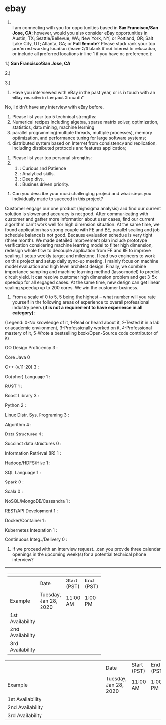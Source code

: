# ebay



1. \
   I am connecting with you for opportunities based in **San Francisco/San Jose, CA**; however, would you also consider eBay opportunities in Austin, TX; Seattle/Bellevue, WA; New York, NY; or Portland, OR; Salt Lake City, UT; Atlanta, GA; or **Full Remote**?  Please stack rank your top preferred working location (leave 2/3 blank if not interest in relocation, or include all preferred locations in line 1 if you have no preference.):

1.) **San Francisco/San Jose, CA**

2.)

3.)

1. Have you interviewed with eBay in the past year, or is in touch with an eBay recruiter in the past 3 month?

&#x20;No,  I didn't have any interview with eBay before.&#x20;

1. Please list your top 5 technical strengths:
2. Numerical recipes including algebra, sparse matrix solver, optimization, statistics, data mining, machine learning
3. parallel programming(multiple threads, multiple processes), memory optimization, and performance tuning for large software systems;
4. distributed system based on Internet from consistency and replication, including distributed protocols and features application;



&#x20;

1. Please list your top personal strengths:
2.
   1. : Curious and Patience
   2. : Analytical skills.
   3. : Deep dive.&#x20;
   4. : Busines driven priority.&#x20;

&#x20;

1. Can you describe your most challenging project and what steps you individually made to succeed in this project?

Customer engage our one product (highsigma analysis) and find our current solution is slower and accuracy is not good. After communicating with customer and gather more information about user cases, find our current algorithm can't work well for high dimension situation. At the same time, we found application has strong couple with FE and BE, parallel scaling and job schedule balance is not good.  Because evaluation schedule is very tight (three month). We made detailed improvement plan include prototype verification considering machine learning model to filter high dimension, redesign whole flow to decouple application from FE and BE to improve scaling. I setup weekly target and milestone.  I lead two engineers to work on this project and setup daily sync-up meeting. I mainly focus on machine model evaluation and high level architect design. Finally, we combine importance sampling and machine learning method (lasso model) to predict circuit yield. It can resolve customer high dimension problem and get 3-5x speedup for all engaged cases. At the same time, new design can get linear scaling speedup up to 200 cores. We win the customer business.&#x20;

1. From a scale of 0 to 5, 5 being the highest – what number will you rate yourself in the following areas of experience to overall  professional industry peers **(it is not a requirement to have experience in all category):**

&#x20;

&#x20;               (Legend: 0-No knowledge of it, 1-Read or heard about it, 2-Tested it in a lab or academic environment, 3-Professionally worked on it, 4-Professional mastery of it, 5-Wrote a bestselling book/Open-Source code contributor of it)

&#x20;

OO Design Proficiency      3               :

Core Java                           0&#x20;

C++ (v.11-20)                      3               :

Go(pher) Language             1             :

RUST                                     1                 :

Boost Library                        3             :

Python                                   2               :

Linux Distr. Sys. Programing     3    :

Algorithm                                 4           :

Data Structures                        4         :

Succinct data structures        0        :

Information Retrieval (IR)       1      :

Hadoop/HDFS/Hive                1        :

SQL Language                         1           :

Spark                                        0             :

Scala                                         0             :

NoSQL/MongoDB/Cassandra   1   :

REST/API Development           1      :

Docker/Container                  1          :

Kubernetes Integration        1         :

Continuous Integ../Delivery   0      :

&#x20;

&#x20;

&#x20;

1. If we proceed with an interview request…can you provide three calendar openings in the upcoming week(s) for a potential technical phone interview?

| <table data-header-hidden><thead><tr><th></th><th></th><th></th><th></th></tr></thead><tbody><tr><td></td><td>Date</td><td>Start (PST)</td><td>End (PST)</td></tr><tr><td>Example</td><td>Tuesday, Jan 28, 2020</td><td>11:00 AM</td><td>1:00 PM</td></tr><tr><td>1st Availability</td><td> </td><td> </td><td> </td></tr><tr><td>2nd Availability</td><td> </td><td> </td><td> </td></tr><tr><td>3rd  Availability</td><td> </td><td> </td><td> </td></tr></tbody></table> |                       |             |           |
| --------------------------------------------------------------------------------------------------------------------------------------------------------------------------------------------------------------------------------------------------------------------------------------------------------------------------------------------------------------------------------------------------------------------------------------------------------------------------- | --------------------- | ----------- | --------- |
|                                                                                                                                                                                                                                                                                                                                                                                                                                                                             | Date                  | Start (PST) | End (PST) |
| Example                                                                                                                                                                                                                                                                                                                                                                                                                                                                     | Tuesday, Jan 28, 2020 | 11:00 AM    | 1:00 PM   |
| 1st Availability                                                                                                                                                                                                                                                                                                                                                                                                                                                            |                       |             |           |
| 2nd Availability                                                                                                                                                                                                                                                                                                                                                                                                                                                            |                       |             |           |
| 3rd  Availability                                                                                                                                                                                                                                                                                                                                                                                                                                                           |                       |             |           |
